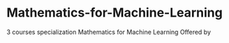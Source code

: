 # Mathematics-for-Machine-Learning
3 courses specialization Mathematics for Machine Learning Offered by
